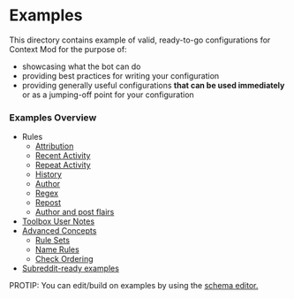 # Examples

This directory contains example of valid, ready-to-go configurations for Context Mod for the purpose of:

* showcasing what the bot can do
* providing best practices for writing your configuration
* providing generally useful configurations **that can be used immediately** or as a jumping-off point for your configuration


    
### Examples Overview

* Rules
  * [Attribution](/docs/examples/attribution)
  * [Recent Activity](/docs/examples/recentActivity)
  * [Repeat Activity](/docs/examples/repeatActivity)
  * [History](/docs/examples/history)
  * [Author](/docs/examples/author)
  * [Regex](/docs/examples/regex)
  * [Repost](/docs/examples/repost)
  * [Author and post flairs](/docs/examples/onlyfansFlair)
* [Toolbox User Notes](/docs/examples/userNotes)
* [Advanced Concepts](/docs/examples/advancedConcepts)
  * [Rule Sets](/docs/examples/advancedConcepts/ruleSets.json5)
  * [Name Rules](/docs/examples/advancedConcepts/ruleNameReuse.json5)
  * [Check Ordering](/docs/examples/advancedConcepts)
* [Subreddit-ready examples](/docs/examples/subredditReady)

PROTIP: You can edit/build on examples by using the [schema editor.](https://json-schema.app/view/%23?url=https%3A%2F%2Fraw.githubusercontent.com%2FFoxxMD%2Fcontext-mod%2Fmaster%2Fsrc%2FSchema%2FApp.json)
